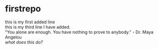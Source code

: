 # firstrepo
this is my first added line  
this is my third line I have added.  
"You alone are enough. You have nothing to prove to anybody." - Dr. Maya Angelou  
*what does this do?*
